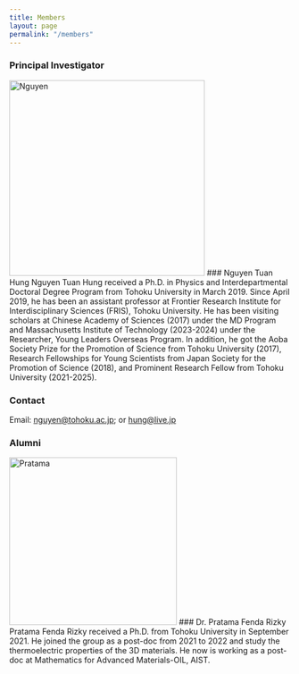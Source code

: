 ```yaml
---
title: Members
layout: page
permalink: "/members"
---
```


### Principal Investigator

<img src="{{site.baseurl}}/assets/images/nguyen.jpg" alt="Nguyen" style="height: 350px"/>
### Nguyen Tuan Hung
Nguyen Tuan Hung received a Ph.D. in Physics and Interdepartmental Doctoral Degree Program from Tohoku University in March 2019. Since April 2019, he has been an assistant professor at Frontier Research Institute for Interdisciplinary Sciences (FRIS), Tohoku University. He has been visiting scholars at Chinese Academy of Sciences (2017) under the MD Program and Massachusetts Institute of Technology (2023-2024) under the Researcher, Young Leaders Overseas Program. In addition, he got the Aoba Society Prize for the Promotion of Science from Tohoku University (2017), Research Fellowships for Young Scientists from Japan Society for the Promotion of Science (2018), and Prominent Research Fellow from Tohoku University (2021-2025).

### Contact
Email: [nguyen@tohoku.ac.jp](mailto:nguyen@tohoku.ac.jp); or [hung@live.jp](mailto:hung@live.jp)


### Alumni

<img src="{{site.baseurl}}/assets/images/pratama.png" alt="Pratama" style="height: 300px"/>
### Dr. Pratama Fenda Rizky
Pratama Fenda Rizky received a Ph.D. from Tohoku University in September 2021. He joined the group as a post-doc from 2021 to 2022 and study the thermoelectric properties of the 3D materials. He now is working as a post-doc at Mathematics for Advanced Materials-OIL, AIST.
